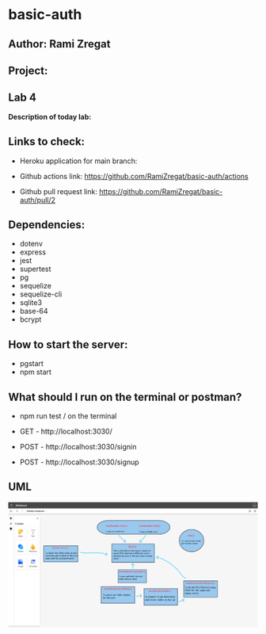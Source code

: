 # basic-auth

## Author: Rami Zregat

## Project:


## Lab 4


**Description of today lab:**   


## Links to check:  

- Heroku application for main branch: 

- Github actions link: https://github.com/RamiZregat/basic-auth/actions

- Github pull request link: https://github.com/RamiZregat/basic-auth/pull/2


## Dependencies:

- dotenv
- express
- jest
- supertest
- pg
- sequelize
- sequelize-cli
- sqlite3
- base-64
- bcrypt


## How to start the server:  
- pgstart
- npm start


## What should I run on the terminal or postman?

- npm run test / on the terminal

- GET - http://localhost:3030/

- POST - http://localhost:3030/signin

- POST - http://localhost:3030/signup


## UML

![](./UML-image/UML6.png)